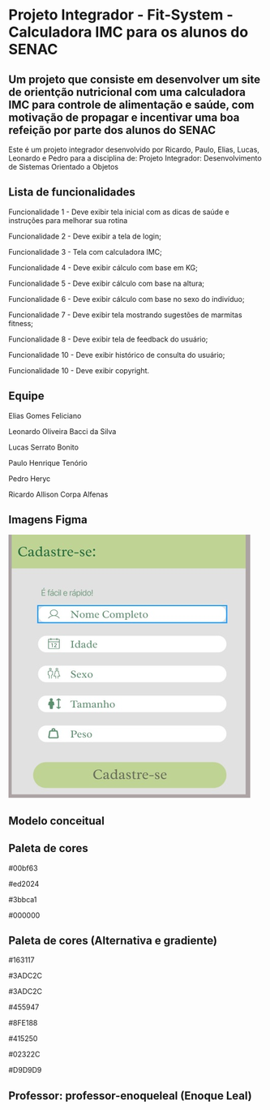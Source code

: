 # Projeto Integrador - Fit-System - Calculadora IMC para os alunos do SENAC

## Um projeto que consiste em desenvolver um site de orientção nutricional com uma calculadora IMC para controle de alimentação e saúde, com motivação de propagar e incentivar uma boa refeição por parte dos alunos do SENAC

Este é um projeto integrador desenvolvido por Ricardo, Paulo, Elias, Lucas, Leonardo e Pedro para a disciplina de: Projeto Integrador: Desenvolvimento de Sistemas Orientado a Objetos

## Lista de funcionalidades

Funcionalidade 1 - Deve exibir tela inicial com as dicas de saúde e instruções para melhorar sua rotina

Funcionalidade 2 - Deve exibir a tela de login;

Funcionalidade 3 - Tela com calculadora IMC;

Funcionalidade 4 - Deve exibir cálculo com base em KG;

Funcionalidade 5 - Deve exibir cálculo com base na altura;

Funcionalidade 6 - Deve exibir cálculo com base no sexo do indivíduo;

Funcionalidade 7 - Deve exibir tela mostrando sugestões de marmitas fitness;

Funcionalidade 8 - Deve exibir tela de feedback do usuário;

Funcionalidade 10 - Deve exibir histórico de consulta do usuário;

Funcionalidade 10 - Deve exibir copyright.



## Equipe

Elias Gomes Feliciano

Leonardo Oliveira Bacci da Silva

Lucas Serrato Bonito

Paulo Henrique Tenório

Pedro Heryc

Ricardo Allison Corpa Alfenas

## Imagens Figma



![Cadastro]( /Imagens/Cadastro.jpeg)


## Modelo conceitual


## Paleta de cores

#00bf63

#ed2024

#3bbca1

#000000

## Paleta de cores (Alternativa e gradiente)

#163117

#3ADC2C

#3ADC2C

#455947

#8FE188

#415250

#02322C

#D9D9D9


## Professor: professor-enoqueleal (Enoque Leal)

